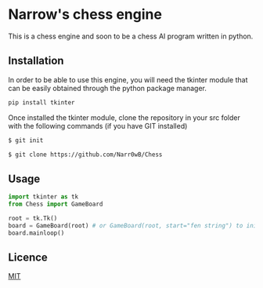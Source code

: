 # Narrow's chess engine
This is a chess engine and soon to be a chess AI program written in python.

## Installation
In order to be able to use this engine, you will need the tkinter module that can be easily obtained through the python package manager.

```bash
pip install tkinter
```

Once installed the tkinter module, clone the repository in your src folder with the following commands (if you have GIT installed)

```bash
$ git init

$ git clone https://github.com/Narr0wB/Chess
```

## Usage

```python
import tkinter as tk
from Chess import GameBoard

root = tk.Tk()
board = GameBoard(root) # or GameBoard(root, start="fen string") to initialize a specific board
board.mainloop()
```

## Licence
[MIT](https://en.wikipedia.org/wiki/MIT_License)
